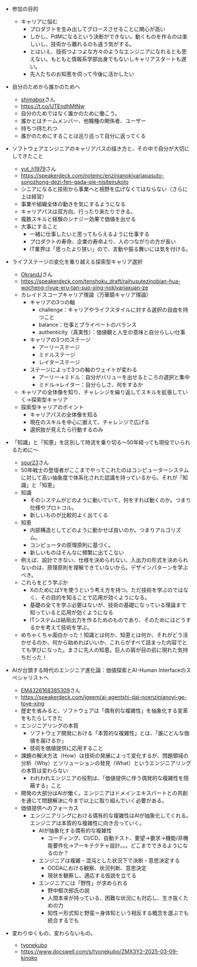 - 参加の目的
	- キャリアに悩む
		- プロダクトを生み出してグロースさせることに関心が高い
		- しかし、PdMになるという決断ができない。動くものを作るのは楽しいし、技術から離れるのも違う気がする。
		- とはいえ、技術つよつよな方々のようなエンジニアになれるとも思えない。もともと情報系学部出身でもないしキャリアスタートも遅い。
		- 先人たちのお知恵を伺って今後に活かしたい

- 自分のためから誰かのためへ
	- [shimabox](https://twitter.com/shimabox)さん
	- https://t.co/UTEndhMtNw
	- 自分のためではなく誰かのために働こう。
	- 誰かとはチームメンバー、他職種の関係者、ユーザー
	- 持ちつ持たれつ
	- 誰かのためにすることは巡り巡って自分に返ってくる
	
- ソフトウェアエンジニアのキャリアパスの描き方と、その中で自分が大切にしてきたこと
	- [yut_h1979](https://twitter.com/yut_h1979)さん
	- https://speakerdeck.com/noteinc/enzinianokiyariapasuto-sonozhong-dezi-fen-gada-qie-nisiteirukoto
	- シニアになると技術から事業へと視野を広げなくてはならない（さらに上は経営）
	- 事業や組織全体の動きを気にするようになる
	- キャリアパスは双方向、行ったり来たりできる。
	- 複数スキルと経験のシナジー効果で価値を出せる
	- 大事にすること
		- 一緒に仕事したいと思ってもらえるように仕事する
		- プロダクトの寿命、企業の寿命より、人のつながりの方が長い
		- IT業界は「思ったより狭い」ので、言動や振る舞いには気を付ける。

- ライフステージの変化を乗り越える探索型キャリア選択
	- [OkrandJ](https://twitter.com/OkrandJ)さん
	- https://speakerdeck.com/tenshoku_draft/raihusutezinobian-hua-wocheng-riyue-eru-tan-suo-xing-nokiyariaxuan-ze
	- カレイドスコープキャリア理論（万華鏡キャリア理論）
		- キャリアの3つの軸
			- challenge：キャリアやライフスタイルに対する選択の自由を持つこと
			- balance：仕事とプライベートのバランス
			- authenticity（真実性）：価値観と人生の意味と自分らしい仕事
		- キャリアの3つのステージ
			- アーリーステージ
			- ミドルステージ
			- レイターステージ
		- ステージによって3つの軸のウェイトが変わる
			- アーリー→ミドル：自分がバリューを出せるところの選択と集中
			- ミドル→レイター：自分らしさ、何をするか
	- キャリアの全体像を知り、チャレンジを繰り返してスキルを拡張していく→探索型キャリア
	- 探索型キャリアのポイント
		- キャリアパスの全体像を知る
		- 現在のスキルを中心に据えて、チャレンジで広げる
		- 選択肢が見えたら行動するのみ

- 「知識」と「知恵」を区別して時流を乗り切る〜50年経っても現役でいられるために〜
	- [sour23](https://x.com/sour23)さん
	- 50年戦士の登壇者がここまでやってこれたのはコンピューターシステムに対して高い抽象度で体系化された認識を持っているから。それが「知識」と「知恵」
	- 知識
		- そのシステムがどのように動いていて、何をすれば動くのか。つまり仕様やプロトコル。
		- 新しいものが比較的よく出てくる
	- 知恵
		- 内部構造としてどのように動かせば良いのか。つまりアルゴリズム。
		- コンピュータの原理原則に基づく。
		- 新しいものはそんなに頻繁に出てこない
	- 例えば、設計できない、仕様を決められない、入出力の形式を決められないのは、原理原則を理解できていないから。デザインパターンを学ぶべき。
	- これらをどう学ぶか
		- XのためにはYを使うという考え方を持つ。ただ技術を学ぶのではなく、その目的を知ることで応用が効くようになる。
		- 基礎の全てを学ぶ必要はないが、技術の基礎になっている理論まで知っていると応用が効くようになる
		- ITシステムは結局出力を作るためのものであり、そのためにはどうするかを考えて技術を学ぶ。
	- めちゃくちゃ面白かった！知識とは何か、知恵とは何か、それがどう活かせるのか、何から始めればいいか、これらがすべて詰まった内容でとても学びになった。まさに先人の知恵。巨人の肩が目の前に現れた気持ちだった！
- AIが台頭する時代のエンジニア進化論：価値探索とAI-Human Interfaceのスペシャリストへ
	- [EM4326168385309](https://twitter.com/EM4326168385309)さん
	- https://speakerdeck.com/jgeem/ai-agentshi-dai-noenzinianoyi-ge-toye-xing
	- 歴史を省みると、ソフトウェアは「偶有的な複雑性」を抽象化する変革をもたらしてきた
	- エンジニアリングの本質
		- ソフトウェア開発における「本質的な複雑性」とは、「誰にどんな価値を届けるか」
		- 技術を価値提供に応用すること
	- 課題の解決方法（How）は技術の発展によって変化するが、問題領域の分析（Why）とソリューションの発見（What）というエンジニアリングの本質は変わらない
		- われわれエンジニアの役割は、「価値提供に伴う偶発的な複雑性を隠蔽する」こと
	- 開発の大部分はAIが働く。エンジニアはドメインエキスパートとの共創を通じて問題解決に今まで以上に取り組んでいく必要がある。
	- 価値提供へのフォーカス
		- エンジニアリングにおける偶有的な複雑性はAIが抽象化してくれる。エンジニアは本質的な複雑性に向き合っていく。
			- AIが抽象化する偶有的な複雑性
				- コーディング、CI/CD、自動テスト、要望→要求→機能/非機能要件化→アーキテクチャ設計。。。どこまでできるようになるのか？
			- エンジニアは複雑・混沌とした状況下で決断・意思決定する
				- OODAにおける観察、状況判断、意思決定
				- 現状を観察し、適応する仮説を立てる
			- エンジニアには「野性」が求められる
				- 野中郁次郎氏の説
				- 人間本来が持っている、困難な状況にも対応し、生き抜くための力
				- 知性＝形式知と野蛮＝身体知という相反する概念を選ぶでも統合するでも
- 変わりゆくもの、変わらないもの。
	- [tyonekubo](https://twitter.com/tyonekubo)
	- https://www.docswell.com/s/tyonekubo/ZMX3Y2-2025-03-09-kinoko